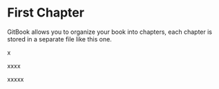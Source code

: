 # First Chapter

GitBook allows you to organize your book into chapters, each chapter is stored in a separate file like this one.


x


xxxx

xxxxx

